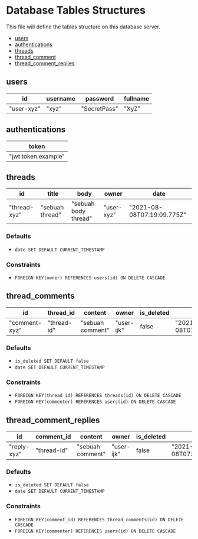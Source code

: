 # Database Tables Structures

This file will define the tables structure on this database server.

- [users](#users)
- [authentications](#authentications)
- [threads](#threads)
- [thread_comment](#thread_comment)
- [thread_comment_replies](#thread_comment_replies)

## users

| id         | username | password     | fullname |
| ---------- | -------- | ------------ | -------- |
| "user-xyz" | "xyz"    | "SecretPass" | "XyZ"    |

## authentications

| token               |
| ------------------- |
| "jwt.token.example" |

## threads

| id           | title           | body                 | owner      | date                       |
| ------------ | --------------- | -------------------- | ---------- | -------------------------- |
| "thread-xyz" | "sebuah thread" | "sebuah body thread" | "user-xyz" | "2021-08-08T07:19:09.775Z" |

### Defaults

- `date SET DEFAULT CURRENT_TIMESTAMP`

### Constraints

- `FOREIGN KEY(owner) REFERENCES users(id) ON DELETE CASCADE`

## thread_comments

| id            | thread_id   | content          | owner      | is_deleted | date                       |
| ------------- | ----------- | ---------------- | ---------- | ---------- | -------------------------- |
| "comment-xyz" | "thread-id" | "sebuah comment" | "user-ijk" | false      | "2021-09-08T07:19:09.775Z" |

### Defaults

- `is_deleted SET DEFAULT false`
- `date SET DEFAULT CURRENT_TIMESTAMP`

### Constraints

- `FOREIGN KEY(thread_id) REFERENCES threads(id) ON DELETE CASCADE`
- `FOREIGN KEY(commenter) REFERENCES users(id) ON DELETE CASCADE`

## thread_comment_replies

| id          | comment_id  | content          | owner      | is_deleted | date                       |
| ----------- | ----------- | ---------------- | ---------- | ---------- | -------------------------- |
| "reply-xyz" | "thread-id" | "sebuah comment" | "user-ijk" | false      | "2021-09-08T07:19:09.775Z" |

### Defaults

- `is_deleted SET DEFAULT false`
- `date SET DEFAULT CURRENT_TIMESTAMP`

### Constraints

- `FOREIGN KEY(comment_id) REFERENCES thread_comments(id) ON DELETE CASCADE`
- `FOREIGN KEY(commenter) REFERENCES users(id) ON DELETE CASCADE`
